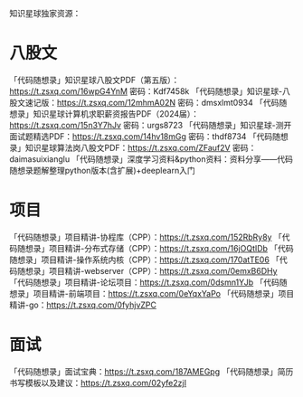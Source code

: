 知识星球独家资源：

# 八股文

「代码随想录」知识星球八股文PDF（第五版）：https://t.zsxq.com/16wpG4YnM 密码：Kdf7458k
「代码随想录」知识星球-八股文速记版：https://t.zsxq.com/12mhmA02N 密码：dmsxlmt0934
「代码随想录」知识星球计算机求职薪资报告PDF（2024届）：https://t.zsxq.com/15n3Y7hJv 密码：urgs8723
「代码随想录」知识星球-测开面试题精选PDF：https://t.zsxq.com/14hv18mGg 密码：thdf8734
「代码随想录」知识星球算法岗八股文PDF：https://t.zsxq.com/ZFauf2V 密码：daimasuixianglu
「代码随想录」深度学习资料&python资料：资料分享——代码随想录题解整理python版本(含扩展)+deeplearn入门

# 项目

「代码随想录」项目精讲-协程库（CPP）：https://t.zsxq.com/152RbRy8y
「代码随想录」项目精讲-分布式存储（CPP）：https://t.zsxq.com/16jOQtIDb
「代码随想录」项目精讲-操作系统内核（CPP）：https://t.zsxq.com/170atTE06
「代码随想录」项目精讲-webserver（CPP）：https://t.zsxq.com/0emxB6DHy
「代码随想录」项目精讲-论坛项目：https://t.zsxq.com/0dsmn1YJb
「代码随想录」项目精讲-前端项目：https://t.zsxq.com/0eYqxYaPo
「代码随想录」项目精讲-go：https://t.zsxq.com/0fyhjvZPC

# 面试

「代码随想录」面试宝典：https://t.zsxq.com/187AMEGpg
「代码随想录」简历书写模板以及建议：https://t.zsxq.com/02yfe2zjI
